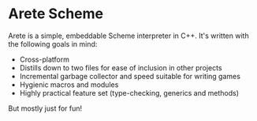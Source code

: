 # Arete Scheme

Arete is a simple, embeddable Scheme interpreter in C++. It's written with the following goals in mind:

- Cross-platform
- Distills down to two files for ease of inclusion in other projects
- Incremental garbage collector and speed suitable for writing games
- Hygienic macros and modules
- Highly practical feature set (type-checking, generics and methods)

But mostly just for fun!
